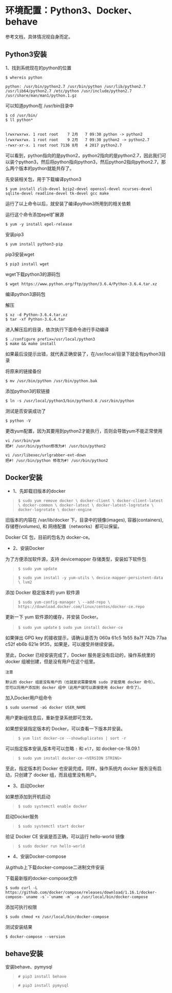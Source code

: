 # 环境配置：Python3、Docker、behave

参考文档，具体情况视自身而定。
## Python3安装
1、找到系统现在的python的位置

    $ whereis python

    python: /usr/bin/python2.7 /usr/bin/python /usr/lib/python2.7 /usr/lib64/python2.7 /etc/python /usr/include/python2.7 /usr/share/man/man1/python.1.gz

可以知道python在 /usr/bin目录中

    $ cd /usr/bin/
    $ ll python*


    lrwxrwxrwx. 1 root root    7 2月   7 09:30 python -> python2
    lrwxrwxrwx. 1 root root    9 2月   7 09:30 python2 -> python2.7
    -rwxr-xr-x. 1 root root 7136 8月   4 2017 python2.7

可以看到，python指向的是python2，python2指向的是python2.7，因此我们可以装个python3，然后将python指向python3，然后python2指向python2.7，那么两个版本的python就能共存了。

先安装相关包，用于下载编译python3

    $ yum install zlib-devel bzip2-devel openssl-devel ncurses-devel sqlite-devel readline-devel tk-devel gcc make

运行了以上命令以后，就安装了编译python3所用到的相关依赖

运行这个命令添加epel扩展源

    $ yum -y install epel-release

安装pip3

    $ yum install python3-pip

pip3安装wget

    $ pip3 install wget

wget下载python3的源码包

    $ wget https://www.python.org/ftp/python/3.6.4/Python-3.6.4.tar.xz

编译python3源码包

解压

    $ xz -d Python-3.6.4.tar.xz
    $ tar -xf Python-3.6.4.tar

进入解压后的目录，依次执行下面命令进行手动编译

    $ ./configure prefix=/usr/local/python3
    $ make && make install

如果最后没提示出错，就代表正确安装了，在/usr/local/目录下就会有python3目录

将原来的链接备份

    $ mv /usr/bin/python /usr/bin/python.bak

添加python3的软链接

    $ ln -s /usr/local/python3/bin/python3.6 /usr/bin/python

测试是否安装成功了

    $ python -V

更改yum配置，因为其要用到python2才能执行，否则会导致yum不能正常使用

    vi /usr/bin/yum
    把#! /usr/bin/python修改为#! /usr/bin/python2

    vi /usr/libexec/urlgrabber-ext-down
    把#! /usr/bin/python 修改为#! /usr/bin/python2


## Docker安装

- 1、先卸载旧版本的docker

>`$ sudo yum remove docker \
                  docker-client \
                  docker-client-latest \
                  docker-common \
                  docker-latest \
                  docker-latest-logrotate \
                  docker-logrotate \
                  docker-engine`

旧版本的内容在 /var/lib/docker 下，目录中的镜像(images), 容器(containers), 存储卷(volumes), 和 网络配置（networks）都可以保留。

Docker CE 包，目前的包名为 docker-ce。

- 2、安装Docker

为了方便添加软件源，支持 devicemapper 存储类型，安装如下软件包

>`$ sudo yum update`

>`$ sudo yum install -y yum-utils \
  device-mapper-persistent-data \
  lvm2 `


添加 Docker 稳定版本的 yum 软件源
>`$ sudo yum-config-manager \
    --add-repo \
    https://download.docker.com/linux/centos/docker-ce.repo`

更新一下 yum 软件源的缓存，并安装 Docker。
>`$ sudo yum update`
>`$ sudo yum install docker-ce`

如果弹出 GPG key 的接收提示，请确认是否为 060a 61c5 1b55 8a7f 742b 77aa c52f eb6b 621e 9f35，如果是，可以接受并继续安装。

至此，Docker 已经安装完成了，Docker 服务是没有启动的，操作系统里的 docker 组被创建，但是没有用户在这个组里。

    注意

    默认的 docker 组是没有用户的（也就是说需要使用 sudo 才能使用 docker 命令）。
    您可以将用户添加到 docker 组中（此用户就可以直接使用 docker 命令了）。

加入Docker用户组命令

`$ sudo usermod -aG docker USER_NAME`

用户更新组信息后，重新登录系统即可生效。

如果想安装指定版本的 Docker，可以查看一下版本并安装。

>`$ yum list docker-ce --showduplicates | sort -r`

可以指定版本安装,版本号可以忽略 `:` 和 `el7`，如 docker-ce-18.09.1

>`$ sudo yum install docker-ce-<VERSION STRING>`

至此，指定版本的 Docker 也安装完成，同样，操作系统内 docker 服务没有启动，只创建了 docker 组，而且组里没有用户。

- 3、启动Docker

如果想添加到开机启动

>`$ sudo systemctl enable docker`

启动Docker服务

>`$ sudo systemctl start docker`

验证 Docker CE 安装是否正确，可以运行 hello-world 镜像

>`$ sudo docker run hello-world`

- 4、安装Docker-compose

从github上下载docker-compose二进制文件安装

下载最新版的docker-compose文件 

    $ sudo curl -L https://github.com/docker/compose/releases/download/1.16.1/docker-compose-`uname -s`-`uname -m` -o /usr/local/bin/docker-compose

添加可执行权限

    $ sudo chmod +x /usr/local/bin/docker-compose

测试安装结果

    $ docker-compose --version 


## behave安装

安装behave、pymysql
>`# pip3 install behave`

>`# pip3 install pymysql`

